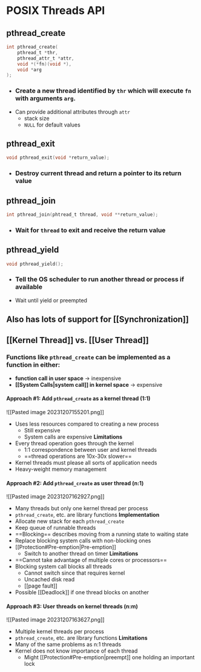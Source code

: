 # POSIX Threads API
## pthread_create
```c
int pthread_create(
	pthread_t *thr, 
	pthread_attr_t *attr, 
	void *(*fn)(void *), 
	void *arg
);
```
* ### Create a new thread identified by `thr` which will execute `fn` with arguments `arg`.
* Can provide additional attributes through `attr`
	* stack size
	* `NULL` for default values
## pthread_exit
```c
void pthread_exit(void *return_value);
```
* ### Destroy current thread and return a pointer to its return value
## pthread_join
```c
int pthread_join(phtread_t thread, void **return_value);
```
* ### Wait for `thread` to exit and receive the return value
## pthread_yield
```c
void pthread_yield();
```
* ### Tell the OS scheduler to run another thread or process if available
* Wait until yield or preempted

## Also has lots of support for [[Synchronization]]

## [[Kernel Thread]] vs. [[User Thread]]
### Functions like `pthread_create` can be implemented as a function in either:
* **function call in user space** → inexpensive
* **[[System Calls|system call]] in kernel space** → expensive
#### Approach #1: Add `pthread_create` as a kernel thread (1:1)
![[Pasted image 20231207155201.png]]
* Uses less resources compared to creating a new process
	* Still expensive
	* System calls are expensive
**Limitations**
* Every thread operation goes through the kernel
	* 1:1 correspondence between user and kernel threads
	* ==thread operations are 10x-30x slower==
* Kernel threads must please all sorts of application needs
* Heavy-weight memory management

#### Approach #2: Add `pthread_create` as user thread (n:1)
![[Pasted image 20231207162927.png]]
* Many threads but only one kernel thread per process
* `pthread_create`, etc. are library functions
**Implementation**
* Allocate new stack for each `pthread_create`
* Keep queue of runnable threads
* ==Blocking== describes moving from a running state to waiting state
* Replace blocking system calls with non-blocking ones
* [[Protection#Pre-emption|Pre-emption]]
	* Switch to another thread on timer
**Limitations**
* ==Cannot take advantage of multiple cores or processors==
* Blocking system call blocks all threads
	* Cannot switch since that requires kernel
	* Uncached disk read
	* [[page fault]]
* Possible [[Deadlock]] if one thread blocks on another

#### Approach #3: User threads on kernel threads (n:m)
![[Pasted image 20231207163627.png]]
* Multiple kernel threads per process
* `pthread_create`, etc. are library functions
**Limitations**
* Many of the same problems as n:1 threads
* Kernel does not know importance of each thread
	* Might [[Protection#Pre-emption|preempt]] one holding an important lock